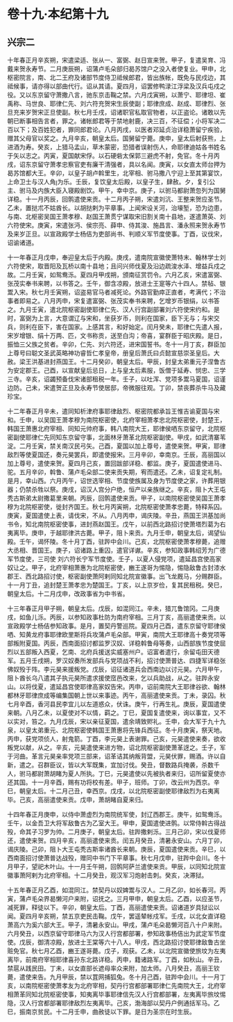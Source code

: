 # 卷十九·本纪第十九

## 兴宗二

十年春正月辛亥朔，宋遣梁适、张从一、富弼、赵日宣来贺。甲子，复遣吴育、冯戴来贺永寿节。二月庚辰朔，诏蒲卢毛朵部归曷苏馆户之没入者使复业。甲申，北枢密院言，南、北二王府及诸部节度侍卫祗候郎君，皆出族帐，既免与民戍边，其祗候事，请亦得以部曲代行。诏从其请。夏四月，诏罢修鸭渌江浮梁及汉兵屯戍之役。又以东京留守萧撒八言，驰东京击鞠之禁。六月戊寅朔，以萧宁、耶律坦、崔禹称、马世良、耶律仁先、刘六符充贺宋生辰使副；耶律庶成、赵成、耶律烈、张旦充来岁贺宋正旦使副。秋七月壬戌，诏诸职官私取官物者，以正盗论。诸敢以先朝已断事相告言者，罪之。诸帐郎君等于禁地射鹿，决三百，不征偿；小将军决二百以下；及百姓犯者，罪同郎君论。八月丙戌，以医者邓延贞治详稳萧留宁疾验，赠其父母官以奖之。九月辛亥，朝皇太后。国舅留宁薨。庚申，皇太后射获熊，上进酒为寿。癸亥，上猎马孟山，草木蒙密，恐猎者误射伤人，命耶律迪姑各书姓名于矢以志之。丙寅，夏国献宋俘。以石硬砦太保郭三避虎不射，免官。冬十月丙戌，诏东京留守萧孝忠察官吏有廉干清强者，具以名闻。庚寅，以女直太师台押为曷苏馆都大王。辛卯，以皇子胡卢斡里生，北宰相、驸马撒八宁迎上至其第宴饮，上命卫士与汉人角为乐。壬辰，复饮皇太后殿，以皇子生，肆赦。夕，复引公主、驸马及内族大臣入寝殿剧饮。甲午，幸中京。庚子，以驸马都尉萧忽列为国舅详稳。十一月丙辰，回鹘遣使来贡。十二月丙子朔，宋遣刘沆、王整来贺应圣节。乙未，置挞朮不姑酋长。以胡挞剌为平章事。上闻宋设关河，治壕堑，恐为边患，与南、北枢密吴国王萧孝穆、赵国王萧贯宁谋取宋旧割关南十县地，遂遣萧英、刘六符使宋。庚寅，宋遣张沔、侯宗亮、薛申、侍其浚、施昌言、潘永照来贺永寿节及来岁正旦。以宣政殿学士杨佶为吏部尚书、判顺义军节度使事。丁酉，议伐宋，诏谕诸道。

十一年春正月戊申，奉迎皇太后于内殿。庚戌，遣南院宣徽使萧特末、翰林学士刘六符使宋，取晋阳及瓦桥以南十县地；且问兴师伐夏及沿边疏浚水泽、增益兵戍之故。二月壬寅，如鸳鸯泺。夏四月甲戌朔，颁南征赏罚令。六月乙亥，宋遣富弼、张茂实奉书来聘，以书答之。壬午，御含凉殿，放进士王寔等六十四人。禁毡、银鬻入宋。秋七月壬寅朔，诏盗易官马者减死论。外路官勤瘁正直者，考满代；不治事者即易之。八月丙申，宋复遣富弼、张茂实奉书来聘，乞增岁币银绢，以书答之。九月壬寅，遣北院枢密副使耶律仁先、汉人行宫副部署刘六符使宋约和。是时，富弼为上言，大意谓辽与宋和，坐获岁币，则利在国家，臣下无与；与宋交兵，则利在臣下，害在国家。上感其言，和好始定。闰月癸未，耶律仁先遣人报，宋岁增银、绢十万两、匹，文书称贡，送至白沟；帝喜，宴群臣于昭庆殿。是日，振恤三父族之贫者。辛卯，仁先、刘六符还，进宋国誓书。冬十一月丁亥，群臣加上尊号曰聪文圣武英略神功睿哲仁孝皇帝，册皇后萧氏曰贞懿宣慈崇圣皇后。大赦。梁王洪基进封燕国王。十二月癸卯，朝皇太后。甲辰，封皇太弟重元子涅鲁古为安定郡王。己酉，以宣献皇后忌日，上与皇太后素服，饭僧于延寿、悯忠、三学三寺。辛亥，诏蠲预备伐宋诸部租税一年。壬子，以吐浑、党项多鬻马夏国，诏谨边防。己未，宋遣贺正旦及永寿节使居邸，帝微服往观。丁卯，禁丧葬杀牛马及藏珍宝。

十二年春正月辛未，遣同知析津府事耶律敌烈、枢密院都承旨王惟吉谕夏国与宋和。壬申，以吴国王萧孝穆为南院枢密使，北府宰相萧孝忠北院枢密使，封楚王，韩国王萧惠北府宰相、同知元帅府事，韩八南院大王，耶律侯哂东京留守，北院枢密副使耶律仁先同知东京留守事，北面林牙萧革北院枢密副使。甲戌，如武清寨苇淀。二月壬寅，禁关南汉民弓矢。己酉，夏国以加上尊号，遣使来贺。甲寅，耶律敌烈等使夏国还，奏元昊罢兵，即遣使报宋。三月辛卯，幸南京。壬辰，高丽国以加上尊号，遣使来贺。夏四月己亥，置回跋部详稳、都监。庚子，夏国遣使进马、驼。五月辛卯，斡鲁、蒲卢毛朵部二使来贡失期，宥而遣还。乙未，诏复定礼制。是月，幸山西。六月丙午，诏世选宰相、节度使族属及身为节度使之家，许葬用银器；仍禁杀牲以祭。庚戌，诏汉人宫分户绝，恒产以亲族继之。辛亥，阻卜大王屯秃古斯弟太尉撒葛里来朝。丙辰，回鹘遣使来贡。甲子，以南院枢密使吴国王萧孝穆为北院枢密使，徙封齐国王。秋七月丙寅朔，北院枢密使萧孝忠薨，特释系囚。庚寅，夏国遣使上表，请伐宋，不从。八月丙申，谒庆陵。辛丑，燕国王洪基加尚书令，知北南院枢密使事，进封燕赵国王。戊午，以前西北路招讨使萧塔烈葛为右夷离毕。庚申，于越耶律洪古薨。甲子，阻卜来贡。九月壬申，朝皇太后，谒望仙殿。壬午，谒怀陵。冬十月丁酉，驻跸中会川。己亥，北院枢密使萧孝穆薨，追赠大丞相、晋国王。庚子，诏诸路上重囚，遣官详谳。辛亥，参知政事韩绍芳为广德军节度使，三司使 刘六符长宁军节度使。壬子，以夏人侵党项，遣延昌宫使高家奴让之。甲子，北府宰相萧惠为北院枢密使，豳王遂哥为惕隐，惕隐敌鲁古封漆水郡王、西北路招讨使，枢密副使萧阿剌同知北院宣徽事。出飞龙厩马，分赐群臣。十一月丁丑，追封楚王萧孝忠为楚国王。丁亥，以上京岁俭，复其民租税。癸巳，朝皇太后。十二月戊申，改政事省为中书省。

十三年春正月甲子朔，朝皇太后。戊辰，如混同江。辛未，猎兀鲁馆冈。二月庚戌，如鱼儿泺。丙辰，以参知政事杜防为南府宰相。三月丁亥，高丽遣使来贡。以宣政殿学士杨佶参知政事。是月，置契丹警巡院。夏四月己酉，遣东京留守耶律侯哂、知黄龙府事耶律欧里斯将兵攻蒲卢毛朵部。甲寅，南院大王耶律高十奏党项等部叛附夏国。丙辰，西南面招讨都监罗汉奴、详稳斡鲁母等奏，山西部族节度使屈烈以五部叛入西夏，乞南、北府兵援送实威塞州户。诏富者遣行，余留屯田天德军。五月壬戌朔，罗汉奴奏所发部兵与党项战不利，招讨使萧普达、四捷军详稳张佛奴殁于阵。李元昊来援叛党。戊辰，诏征诸道兵会西南边以讨元昊。六月甲午，阻卜酋长乌八遣其子执元昊所遣求援使窊邑改来，乞以兵助战，从之。驻跸永安山。以将伐夏，遣延昌宫使耶律高家奴告宋。丙申，诏前南院大王耶律谷欲、翰林都林牙耶律庶成等编集国朝上世以来事迹。丙午，高丽遣使来贡。丁未，录囚。秋七月辛酉，香河县民李宜儿以左道惑众，伏诛。庚午，行再生礼。庚辰，夏国遣使来朝。八月乙未，以夏使对不以情，羁之。丁巳，夏国复遣使来，询以事宜，又不以实对，笞之。九月戊辰，宋以亲征夏国，遣余靖致赆礼。壬申，会大军于九十九泉，以皇太弟重元、北院枢密使韩国王萧惠将先锋兵西征。冬十月庚寅，祭天地。丙申，获党项侦人，射鬼箭。丁酉，李元昊上表谢罪。己亥，元昊遣使来奏，欲收叛党以献，从之。辛亥，元昊遣使来进方物，诏北院枢密副使萧革迓之。壬子，军于河曲。革言元昊亲率党项三部来，诏革诘其纳叛背盟，元昊伏罪，赐酒。许以自新，遣之。召群臣议，皆以大军既集，宜加讨伐。癸丑，督数路兵掩袭，杀数千人，驸马都尉萧胡睹为夏人所执。丁巳，元昊遣使以先被执者来归，诏所留夏使亦还其国。十一月辛酉，赐有功将校有差。甲子，班师。丁卯，改云州为西京。辛巳，朝皇太后。十二月己丑，幸西京。戊戌，以北院枢密副使耶律敌烈为右夷离毕。己亥，高丽遣使来贡。戊申，萧胡睹自夏来归。

十四年春正月庚申，以侍中萧虚烈为南院统军使，封辽西郡王。庚午，如鸳鸯泺。壬午，以金吾卫大将军敌鲁古为乙室大王。甲申，夏国遣使进鹘。以常侍斡古得战殁，命其子习罗为帅。二月庚子，朝皇太后。驻跸撒剌泺。三月己卯，宋以伐夏师还，遣使来贺。四月辛亥，高丽遣使来贡。闰五月癸丑，清暑永安山。六月丁卯，谒庆陵。己卯，阻卜大王屯秃古斯率诸酋长来朝。庚辰，夏国遣使来贡。辛巳，以西南面招讨使萧普达战殁，赠同中书门下平章事。秋七月戊申，驻跸中会川。冬十月甲子，望祀木叶山。十一月壬午朔，回鹘阿萨兰遣使来贡。甲辰，以同知北院宣徽事萧阿剌为北府宰相。十二月癸丑，观汉军习炮射击刺。癸亥，决滞狱。

十五年春正月乙酉，如混同江。禁契丹以奴婢鬻与汉人。二月乙卯，如长春河。丙寅，蒲卢毛朵界曷懒河户来附，诏抚之。三月甲申，朝皇太后。乙酉，以应圣节，减死罪，释徒以下。辛卯，朝皇太后。丁酉，高丽遣使来贡。诏诸道岁具狱讼以闻。夏四月辛亥朔，禁五京吏民击鞠。戊午，罢遥辇帐戍军。壬戌，以北女直详稳萧高六为奚六部大王。甲子，清暑永安山。甲戌，蒲卢毛朵曷懒河百八十户来附。六月癸丑，以西京留守耶律马六为汉人行宫都部署，参知政事杨佶出为武定军节度使。戊辰，御清凉殿，放进士王棠等六十八人。甲戌，西北路招讨使耶律敌鲁古坐赃免官。秋七月乙酉，豳王遂哥薨。戊子，观获。乙未，以北院宣徽使旅坟为左夷离毕，前南府宰相耶律喜孙东北路详稳。丙申，籍诸路军。丁酉，如秋山。辛丑，禁扈从践民田。丁未，以女直部长遮母率众来附，加太师。八月癸丑，高丽王钦薨，遣使来告。九月甲辰，禁以罝网捕狐兔。冬十月己酉，驻跸中会川。十一月丁亥，以南院枢密使萧孝友为北府宰相，契丹行宫都部署耶律仁先南院大王，北府宰相萧革同知北院枢密使事，知夷离毕事耶律信先汉人行宫都部署，左夷离毕旅坟惕隐，汉人行宫都部署耶律敌烈左夷离毕。己亥，渤海部以契丹户例通括军马。乙巳，振南京贫民。十二月壬申，曲赦徒以下罪。是日为圣宗在时生辰。
